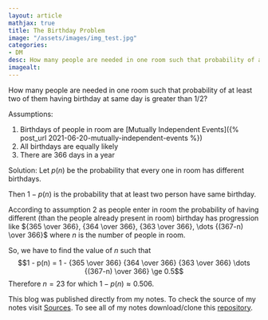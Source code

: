 ```yaml
---
layout: article
mathjax: true
title: The Birthday Problem
image: "/assets/images/img_test.jpg"
categories:
- DM
desc: How many people are needed in one room such that probability of at least two of them having birthday at same day is greater than 1/2? 
imagealt: 
---
```


How many people are needed in one room such that probability of at least two of them having birthday at same day is greater than 1/2?

Assumptions:
1.  Birthdays of people in room are [Mutually Independent Events]({% post_url 2021-06-20-mutually-independent-events %})
2. All birthdays are equally likely
3. There are 366 days in a year

Solution:
Let $p(n)$ be the probability that every one in room has different birthdays.

































































































































































































































































































































































Then $1 - p(n)$ is the probability that at least two person have same birthday.


































































































































































































































































































































































According to assumption 2 as people enter in room the probability of having different (than the people already present in room) birthday has progression like ${365 \over 366}, {364 \over 366}, {363 \over 366}, \dots {(367-n) \over 366}$ where $n$ is the number of people in room.


































































































































































































































































































































































So, we have to find the value of $n$ such that $$1 - p(n) = 1 - {365 \over 366} {364 \over 366} {363 \over 366} \dots {(367-n) \over 366} \ge 0.5$$ Therefore $n=23$ for which $1 - p(n) \approx 0.506$.


































































































































































































































































































































































This blog was published directly from my notes.
To check the source of my notes visit [Sources](sources.html).
To see all of my notes download/clone this [repository](https://github.com/bovem/CS).